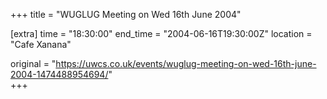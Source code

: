 +++
title = "WUGLUG Meeting on Wed 16th June 2004"

[extra]
time = "18:30:00"
end_time = "2004-06-16T19:30:00Z"
location = "Cafe Xanana"

original = "https://uwcs.co.uk/events/wuglug-meeting-on-wed-16th-june-2004-1474488954694/"    
+++



